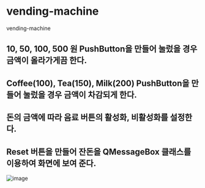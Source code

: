 # vending-machine
vending-machine


## 10, 50, 100, 500 원 PushButton을 만들어 눌렀을 경우 금액이 올라가게끔 한다.

## Coffee(100), Tea(150), Milk(200) PushButton을 만들어 눌렀을 경우 금액이 차감되게 한다.

## 돈의 금액에 따라 음료 버튼의 활성화, 비활성화를 설정한다.

## Reset 버튼을 만들어 잔돈을 QMessageBox 클래스를 이용하여 화면에 보여 준다.


![image](https://user-images.githubusercontent.com/46625602/89996485-d0532780-dcc5-11ea-9689-13d2d86fc3b6.png)
